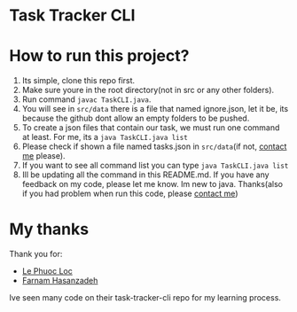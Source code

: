 # Task Tracker CLI

# How to run this project?

1. Its simple, clone this repo first.
1. Make sure youre in the root directory(not in src or any other folders).
1. Run command `javac TaskCLI.java`.
1. You will see in `src/data` there is a file that named ignore.json, let it be, its because the github dont allow an empty folders to be pushed.
1. To create a json files that contain our task, we must run one command at least. For me, its a `java TaskCLI.java list`
1. Please check if shown a file named tasks.json in `src/data`(if not, [contact me](https://putuphillipsteven.netlify.app/contact) please). 
1. If you want to see all command list you can type `java TaskCLI.java list`
1. Ill be updating all the command in this README.md. If you have any feedback on my code, please let me know. Im new to java. Thanks(also if you had problem when run this code, please [contact me](https://putuphillipsteven.netlify.app/contact))

# My thanks
Thank you for: 
- [Le Phuoc Loc](https://github.com/lephuocloc1729)
- [Farnam Hasanzadeh](https://github.com/Farnam-Hs)

Ive seen many code on their task-tracker-cli repo for my learning process.